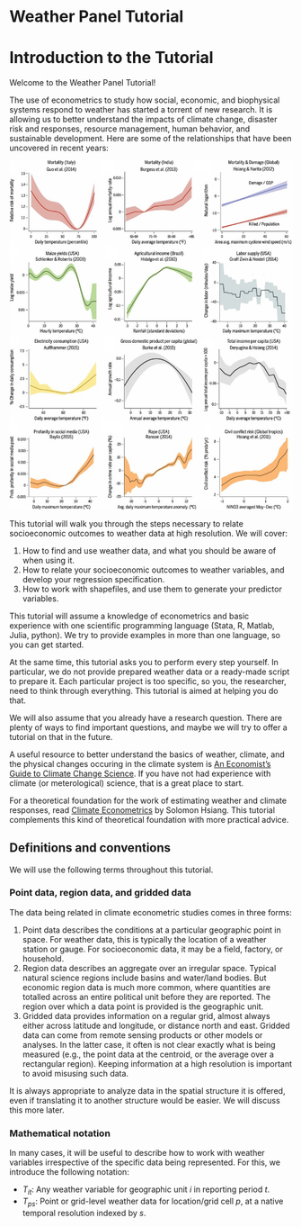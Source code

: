 # Weather Panel Tutorial

# Introduction to the Tutorial

Welcome to the Weather Panel Tutorial!

The use of econometrics to study how social, economic, and biophysical
systems respond to weather has started a torrent of new research. It
is allowing us to better understand the impacts of climate change,
disaster risk and responses, resource management, human behavior, and
sustainable development. Here are some of the relationships that have
been uncovered in recent years:

![Examples from Carleton and Hsiang (2016).](images/examples.png)

This tutorial will walk you through the steps necessary to relate
socioeconomic outcomes to weather data at high resolution. We will
cover:

1. How to find and use weather data, and what you should be aware of when using it.
2. How to relate your socioeconomic outcomes to weather variables, and
   develop your regression specification.
3. How to work with shapefiles, and use them to generate your predictor variables.

This tutorial will assume a knowledge of econometrics and basic
experience with one scientific programming language (Stata, R, Matlab,
Julia, python). We try to provide examples in more than one language,
so you can get started.

At the same time, this tutorial asks you to perform every step
yourself. In particular, we do not provide prepared weather data or a
ready-made script to prepare it. Each particular project is too specific,
so you, the researcher, need to think through everything. This
tutorial is aimed at helping you do that.

We will also assume that you already have a research question. There
are plenty of ways to find important questions, and maybe we will try
to offer a tutorial on that in the future.

A useful resource to better understand the basics of weather, climate, and the physical
changes occuring in the climate system is [An Economist’s Guide to Climate Change Science](https://www.aeaweb.org/articles?id=10.1257/jep.32.4.3). If you have not had experience with climate (or meterological) science, that is a great place to start.

For a theoretical foundation for the work of estimating weather and
climate responses,
read
[Climate Econometrics](https://www.annualreviews.org/doi/10.1146/annurev-resource-100815-095343) by
Solomon Hsiang. This tutorial complements this kind of theoretical
foundation with more practical advice.

## Definitions and conventions

We will use the following terms throughout this tutorial.

### Point data, region data, and gridded data

The data being related in climate econometric studies comes in three
forms:
1. Point data describes the conditions at a particular geographic
   point in space. For weather data, this is typically the location of
   a weather station or gauge. For socioeconomic data, it may be a
   field, factory, or household.
2. Region data describes an aggregate over an irregular space. Typical
   natural science regions include basins and water/land bodies. But
   economic region data is much more common, where quantities are
   totalled across an entire political unit before they are
   reported. The region over which a data point is provided is the
   geographic unit.
3. Gridded data provides information on a regular grid, almost always
   either across latitude and longitude, or distance north and
   east. Gridded data can come from remote sensing products or other
   models or analyses. In the latter case, it often is not clear
   exactly what is being measured (e.g., the point data at the
   centroid, or the average over a rectangular region). Keeping
   information at a high resolution is important to avoid misusing such data.
   
It is always appropriate to analyze data in the spatial structure it
is offered, even if translating it to another structure would be
easier. We will discuss this more later.

### Mathematical notation

In many cases, it will be useful to describe how to work with weather
variables irrespective of the specific data being represented. For
this, we introduce the following notation:

- $T_{it}$: Any weather variable for geographic unit $i$ in reporting period $t$.
- $T_{ps}$: Point or grid-level weather data for location/grid cell
  $p$, at a native temporal resolution indexed by $s$.
